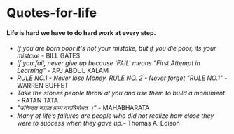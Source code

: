 # Quotes-for-life
#### Life is hard we have to do hard work at every step.


- *If you are born poor it's not your mistake, but if you die poor, its your mistake* - BILL GATES
- *If you fail, never give up because 'FAIL' means "First Attempt in Learning"* - APJ ABDUL KALAM
- *RULE NO.1 - Never lose Money. RULE NO. 2 - Never forget "RULE NO.1"* - WARREN BUFFET
- *Take the stones people throw at you and use them to build a monument* - RATAN TATA
- *"उत्तिष्ठत जाग्रत प्राप्य वरान्निबोधत ।”* - MAHABHARATA
- *Many of life’s failures are people who did not realize how close they were to success when they gave up.*– Thomas A. Edison

